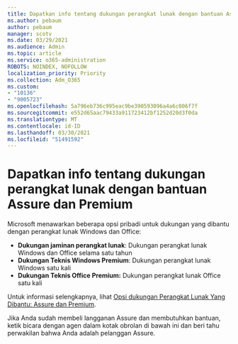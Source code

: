 ```yaml
---
title: Dapatkan info tentang dukungan perangkat lunak dengan bantuan Assure dan Premium
ms.author: pebaum
author: pebaum
manager: scotv
ms.date: 03/29/2021
ms.audience: Admin
ms.topic: article
ms.service: o365-administration
ROBOTS: NOINDEX, NOFOLLOW
localization_priority: Priority
ms.collection: Adm_O365
ms.custom:
- "10136"
- "9005723"
ms.openlocfilehash: 5a796eb736c995eac9be390593096a4a6c006f7f
ms.sourcegitcommit: e552d65aac79433a911723412bf1252d20d3f0da
ms.translationtype: MT
ms.contentlocale: id-ID
ms.lasthandoff: 03/30/2021
ms.locfileid: "51491592"
---
```

# <a name="get-info-about-assure-and-premium-assisted-software-support"></a>Dapatkan info tentang dukungan perangkat lunak dengan bantuan Assure dan Premium

Microsoft menawarkan beberapa opsi pribadi untuk dukungan yang dibantu dengan perangkat lunak Windows dan Office:

- **Dukungan jaminan perangkat lunak**: Dukungan perangkat lunak Windows dan Office selama satu tahun
- **Dukungan Teknis Windows Premium**: Dukungan perangkat lunak Windows satu kali
- **Dukungan Teknis Office Premium:** Dukungan perangkat lunak Office satu kali

Untuk informasi selengkapnya, lihat [Opsi dukungan Perangkat Lunak Yang Dibantu: Assure dan Premium](https://support.microsoft.com/help/4467230/assisted-software-support-options-assure-premium).

Jika Anda sudah membeli langganan Assure dan  membutuhkan bantuan, ketik bicara dengan agen dalam kotak obrolan di bawah ini dan beri tahu perwakilan bahwa Anda adalah pelanggan Assure.

